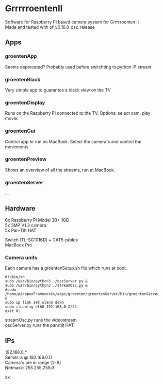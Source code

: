 # GrrrrroentenII
Software for Raspberry Pi based camera system for Grrrrroenten II  
Made and tested with of_v0.10.0_osx_release  

## Apps  
### groentenApp  
Seems deprecated? Probably used before switchting to python IP stream.
### groentenBlack  
Very simple app to guarantee a black view on the TV  
### groentenDisplay  
Runs on the Raspberry Pi connected to the TV. Options: select cam, play movie.
### groentenGui  
Control app to run on MacBook. Select the camera's and control the movements.
### groentenPreview  
Shows an overview of all the streams, run at MacBook.  
### groentenServer  
...

## Hardware  
6x Raspberry Pi Model 3B+ 1GB  
5x 5MP V1.3 camera  
5x Pan-Tilt HAT  

Switch (TL-SG1016D) + CAT5 cables  
MacBook Pro  

### Camera units  
Each camera has a groentenSetup.sh file which runs at boot.
```
#!/bin/sh
sudo /usr/bin/python3 ./oscServer.py &
sudo /usr/bin/python3 ./streamOsc.py &
#sudo /home/pi/openFrameworks/apps/groenten/groentenServer/bin/groentenServer &
sudo ip link set wlan0 down
sudo ifconfig eth0 192.168.0.2/24
exit 0;
```  
streamOsc.py runs the videostream  
oscServer.py runs the pan/tilt HAT  

## IPs  
192.168.0.*  
Server is @ 192.168.0.11  
Camera's are in range [2-6]  
Netmask: 255.255.255.0  

xx
